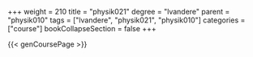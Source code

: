 +++
weight = 210
title = "physik021"
degree = "lvandere"
parent = "physik010"
tags = ["lvandere", "physik021", "physik010"]
categories = ["course"]
bookCollapseSection = false
+++

{{< genCoursePage >}}
